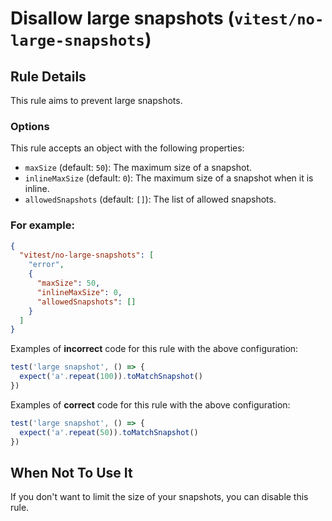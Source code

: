 # Disallow large snapshots (`vitest/no-large-snapshots`)


<!-- end auto-generated rule header -->

## Rule Details

This rule aims to prevent large snapshots.


### Options

This rule accepts an object with the following properties:

* `maxSize` (default: `50`): The maximum size of a snapshot.
* `inlineMaxSize` (default: `0`): The maximum size of a snapshot when it is inline.
* `allowedSnapshots` (default: `[]`): The list of allowed snapshots.

### For example:

```json
{
  "vitest/no-large-snapshots": [
	"error",
	{
	  "maxSize": 50,
	  "inlineMaxSize": 0,
	  "allowedSnapshots": []
	}
  ]
}
```

Examples of **incorrect** code for this rule with the above configuration:

```js
test('large snapshot', () => {
  expect('a'.repeat(100)).toMatchSnapshot()
})
```

Examples of **correct** code for this rule with the above configuration:

```js
test('large snapshot', () => {
  expect('a'.repeat(50)).toMatchSnapshot()
})
```

## When Not To Use It

If you don't want to limit the size of your snapshots, you can disable this rule.
